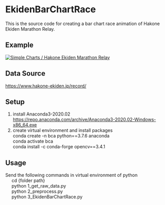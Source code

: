 # EkidenBarChartRace
  This is the source code for creating a bar chart race animation of Hakone Ekiden Marathon Relay.  

## Example  
  [![Simple Charts / Hakone Ekiden Marathon Relay](https://img.youtube.com/vi/oZQfj7Tp0No/0.jpg)](https://www.youtube.com/watch?v=oZQfj7Tp0No "Simple Charts / Hakone Ekiden Marathon Relay")  

## Data Source
  https://www.hakone-ekiden.jp/record/  

## Setup  
  1. install Anaconda3-2020.02  
      https://repo.anaconda.com/archive/Anaconda3-2020.02-Windows-x86_64.exe
  2. create virtual environment and install packages  
      conda create -n bca python==3.7.6 anaconda  
      conda activate bca  
      conda install -c conda-forge opencv==3.4.1  

## Usage  
  Send the following commands in virtual environment of python  
  &nbsp;&nbsp;&nbsp;&nbsp; cd {folder path}  
  &nbsp;&nbsp;&nbsp;&nbsp; python 1_get_raw_data.py  
  &nbsp;&nbsp;&nbsp;&nbsp; python 2_preprocess.py  
  &nbsp;&nbsp;&nbsp;&nbsp; python 3_EkidenBarChartRace.py  
